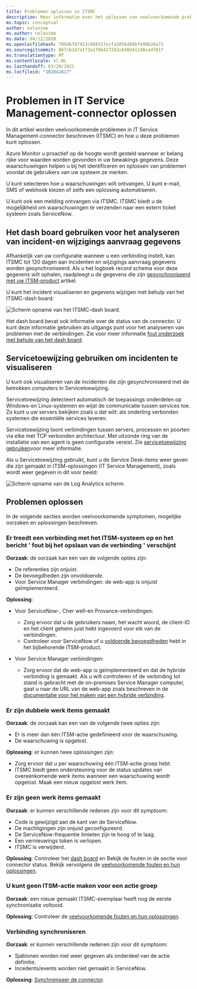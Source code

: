 ```yaml
---
title: Problemen oplossen in ITSMC
description: Meer informatie over het oplossen van veelvoorkomende problemen in IT Service Management-connector.
ms.topic: conceptual
author: nolavime
ms.author: nolavime
ms.date: 04/12/2020
ms.openlocfilehash: 7094bf07453c06831fecfa2056480bf498b26a72
ms.sourcegitcommit: 867cb1b7a1f3a1f0b427282c648d411d0ca4f81f
ms.translationtype: MT
ms.contentlocale: nl-NL
ms.lasthandoff: 03/20/2021
ms.locfileid: "102041617"
---
```

# <a name="troubleshoot-problems-in-it-service-management-connector"></a>Problemen in IT Service Management-connector oplossen

In dit artikel worden veelvoorkomende problemen in IT Service Management-connector beschreven (ITSMC) en hoe u deze problemen kunt oplossen.

Azure Monitor u proactief op de hoogte wordt gesteld wanneer er belang rijke voor waarden worden gevonden in uw bewakings gegevens. Deze waarschuwingen helpen u bij het identificeren en oplossen van problemen voordat de gebruikers van uw systeem ze merken.

U kunt selecteren hoe u waarschuwingen wilt ontvangen. U kunt e-mail, SMS of webhook kiezen of zelfs een oplossing automatiseren. 

U kunt ook een melding ontvangen via ITSMC. ITSMC biedt u de mogelijkheid om waarschuwingen te verzenden naar een extern ticket systeem zoals ServiceNow.

## <a name="use-the-dashboard-to-analyze-incident-and-change-request-data"></a>Het dash board gebruiken voor het analyseren van incident-en wijzigings aanvraag gegevens

Afhankelijk van uw configuratie wanneer u een verbinding instelt, kan ITSMC tot 120 dagen aan incidenten en wijzigings aanvraag gegevens worden gesynchroniseerd. Als u het logboek record schema voor deze gegevens wilt ophalen, raadpleegt u de gegevens die zijn [gesynchroniseerd met uw ITSM-product](./itsmc-synced-data.md) artikel.

U kunt het incident visualiseren en gegevens wijzigen met behulp van het ITSMC-dash board:

![Scherm opname van het ITSMC-dash board.](media/itsmc-overview/itsmc-overview-sample-log-analytics.png)

Het dash board bevat ook informatie over de status van de connector. U kunt deze informatie gebruiken als uitgangs punt voor het analyseren van problemen met de verbindingen. Zie voor meer informatie [fout onderzoek met behulp van het dash board](./itsmc-dashboard.md).

## <a name="use-service-map-to-visualize-incidents"></a>Servicetoewijzing gebruiken om incidenten te visualiseren

U kunt ook visualiseren van de incidenten die zijn gesynchroniseerd met de betrokken computers in Servicetoewijzing.

Servicetoewijzing detecteert automatisch de toepassings onderdelen op Windows-en Linux-systemen en wijst de communicatie tussen services toe. Zo kunt u uw servers bekijken zoals u dat wilt: als onderling verbonden systemen die essentiële services leveren. 

Servicetoewijzing toont verbindingen tussen servers, processen en poorten via elke met TCP verbonden architectuur. Met uitzonde ring van de installatie van een agent is geen configuratie vereist. Zie [servicetoewijzing gebruiken](../vm/service-map.md)voor meer informatie.

Als u Servicetoewijzing gebruikt, kunt u de Service Desk-items weer geven die zijn gemaakt in ITSM-oplossingen (IT Service Management), zoals wordt weer gegeven in dit voor beeld:

![Scherm opname van de Log Analytics scherm.](media/itsmc-overview/itsmc-overview-integrated-solutions.png)

## <a name="resolve-problems"></a>Problemen oplossen

In de volgende secties worden veelvoorkomende symptomen, mogelijke oorzaken en oplossingen beschreven. 

### <a name="a-connection-to-the-itsm-system-fails-and-you-get-an-error-in-saving-connection-message"></a>Er treedt een verbinding met het ITSM-systeem op en het bericht ' fout bij het opslaan van de verbinding ' verschijnt

**Oorzaak**: de oorzaak kan een van de volgende opties zijn:

* De referenties zijn onjuist.
* De bevoegdheden zijn onvoldoende.
* Voor Service Manager verbindingen: de web-app is onjuist geïmplementeerd.

**Oplossing**:

* Voor ServiceNow-, Cher well-en Provance-verbindingen:
  * Zorg ervoor dat u de gebruikers naam, het wacht woord, de client-ID en het client geheim juist hebt ingevoerd voor elk van de verbindingen.  
  * Controleer voor ServiceNow of u [voldoende bevoegdheden](itsmc-connections-servicenow.md#install-the-user-app-and-create-the-user-role) hebt in het bijbehorende ITSM-product.

* Voor Service Manager verbindingen:  
  * Zorg ervoor dat de web-app is geïmplementeerd en dat de hybride verbinding is gemaakt. Als u wilt controleren of de verbinding tot stand is gebracht met de on-premises Service Manager computer, gaat u naar de URL van de web-app zoals beschreven in de [documentatie voor het maken van een hybride verbinding](./itsmc-connections-scsm.md#configure-the-hybrid-connection).  

### <a name="duplicate-work-items-are-created"></a>Er zijn dubbele werk items gemaakt

**Oorzaak**: de oorzaak kan een van de volgende twee opties zijn:

* Er is meer dan één ITSM-actie gedefinieerd voor de waarschuwing.
* De waarschuwing is opgelost.

**Oplossing**: er kunnen twee oplossingen zijn:

* Zorg ervoor dat u per waarschuwing één ITSM-actie groep hebt.
* ITSMC biedt geen ondersteuning voor de status updates van overeenkomende werk items wanneer een waarschuwing wordt opgelost. Maak een nieuw opgelost werk item.

### <a name="work-items-are-not-created"></a>Er zijn geen werk items gemaakt

**Oorzaak**: er kunnen verschillende redenen zijn voor dit symptoom:

* Code is gewijzigd aan de kant van de ServiceNow.
* De machtigingen zijn onjuist geconfigureerd.
* De ServiceNow-frequentie limieten zijn te hoog of te laag.
* Een vernieuwings token is verlopen.
* ITSMC is verwijderd.

**Oplossing**: Controleer het [dash board](itsmc-dashboard.md) en Bekijk de fouten in de sectie voor connector status. Bekijk vervolgens de [veelvoorkomende fouten en hun oplossingen](itsmc-dashboard-errors.md).

### <a name="you-cant-create-an-itsm-action-for-an-action-group"></a>U kunt geen ITSM-actie maken voor een actie groep

**Oorzaak**: een nieuw gemaakt ITSMC-exemplaar heeft nog de eerste synchronisatie voltooid.

**Oplossing**: Controleer de [veelvoorkomende fouten en hun oplossingen](itsmc-dashboard-errors.md).

### <a name="sync-connection"></a>Verbinding synchroniseren 

**Oorzaak**: er kunnen verschillende redenen zijn voor dit symptoom:

* Sjablonen worden niet weer gegeven als onderdeel van de actie definitie.
* Incedents/events worden niet gemaakt in ServiceNow.

**Oplossing**: [Synchroniseer de connector](itsmc-resync-servicenow.md).
